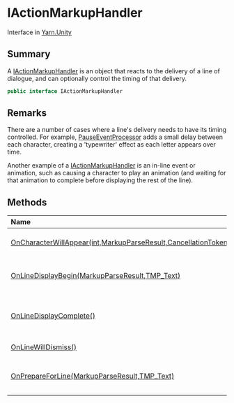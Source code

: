 # IActionMarkupHandler

Interface in [Yarn.Unity](/docs/api/csharp/yarn.unity.md)

## Summary


A  <a href="yarn.unity.iactionmarkuphandler.md">IActionMarkupHandler</a>  is an object that reacts to the
delivery of a line of dialogue, and can optionally control the timing of
that delivery.


```csharp
public interface IActionMarkupHandler
```

## Remarks

<p>
There are a number of cases where a line's delivery needs to have its
timing controlled. For example, <a href="yarn.unity.pauseeventprocessor.md">PauseEventProcessor</a> adds a
small delay between each character, creating a 'typewriter' effect as
each letter appears over time.
</p> <p>
Another example of a <a href="yarn.unity.iactionmarkuphandler.md">IActionMarkupHandler</a> is an in-line
event or animation, such as causing a character to play an animation
(and waiting for that animation to complete before displaying the rest
of the line).
</p>

## Methods

|Name|Description|
|:---|:---|
|[OnCharacterWillAppear(int,MarkupParseResult,CancellationToken)](/docs/api/csharp/yarn.unity.iactionmarkuphandler.oncharacterwillappear.md)|Called repeatedly for each visible character in the line.|
|[OnLineDisplayBegin(MarkupParseResult,TMP_Text)](/docs/api/csharp/yarn.unity.iactionmarkuphandler.onlinedisplaybegin.md)|Called immediately before the first character in the line is presented.|
|[OnLineDisplayComplete()](/docs/api/csharp/yarn.unity.iactionmarkuphandler.onlinedisplaycomplete.md)|Called after the last call to  <code>PresentCharacter(int,     TMP_Text, CancellationToken)</code> .|
|[OnLineWillDismiss()](/docs/api/csharp/yarn.unity.iactionmarkuphandler.onlinewilldismiss.md)|Called right before the line will dismiss itself.|
|[OnPrepareForLine(MarkupParseResult,TMP_Text)](/docs/api/csharp/yarn.unity.iactionmarkuphandler.onprepareforline.md)|Called when the line view receives the line, to prepare for showing the line.|

